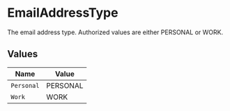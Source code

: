 # EmailAddressType

The email address type. Authorized values are either PERSONAL or WORK.


## Values

| Name       | Value      |
| ---------- | ---------- |
| `Personal` | PERSONAL   |
| `Work`     | WORK       |
